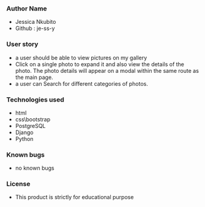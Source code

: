 ### Author Name
* Jessica Nkubito
* Github : je-ss-y

### User story

* a user should be able to view pictures on my gallery
* Click on a single photo to expand it and also view the details of the photo. The photo details will appear on a modal within the same route as the main page.
* a user can Search for different categories of photos. 

### Technologies used
 
 * html
 * css\bootstrap
 * PostgreSQL
 * Django
 * Python

 ### Known bugs

* no known bugs

### License 

* This product is strictly for educational purpose